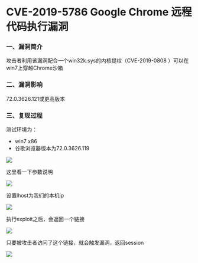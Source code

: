 # CVE-2019-5786 Google Chrome 远程代码执行漏洞

### 一、漏洞简介

攻击者利用该漏洞配合一个win32k.sys的内核提权（CVE-2019-0808 ）可以在win7上穿越Chrome沙箱

### 二、漏洞影响

72.0.3626.121或更高版本

### 三、复现过程

测试环境为：

* win7 x86
* 谷歌浏览器版本为72.0.3626.119

![](images/15890293027999.png)


这里看一下参数说明

![](images/15890293095884.png)


设置lhost为我们的本机ip

![](images/15890293165712.png)


执行exploit之后，会返回一个链接

![](images/15890293274634.png)


只要被攻击者访问了这个链接，就会触发漏洞，返回session

![](images/15890293357577.png)
